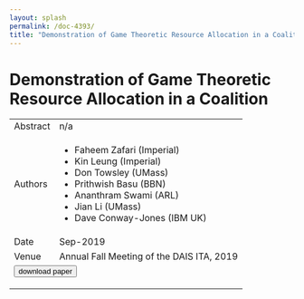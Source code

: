 ```yaml
---
layout: splash
permalink: /doc-4393/
title: "Demonstration of Game Theoretic Resource Allocation in a Coalition"
---
```


# Demonstration of Game Theoretic Resource Allocation in a Coalition

<table>
    <tbody>
    <tr>
        <td>Abstract</td>
        <td>n/a</td>
    </tr>
    <tr>
        <td>Authors</td>
        <td>
            <ul>
                <li>Faheem Zafari (Imperial)</li>
                <li>Kin Leung (Imperial)</li>
                <li>Don Towsley (UMass)</li>
                <li>Prithwish Basu (BBN)</li>
                <li>Ananthram Swami (ARL)</li>
                <li>Jian Li (UMass)</li>
                <li>Dave Conway-Jones (IBM UK)</li>
            </ul>
        </td>
    </tr>
    <tr>
        <td>Date</td>
        <td>Sep-2019</td>
    </tr>
    <tr>
        <td>Venue</td>
        <td>Annual Fall Meeting of the DAIS ITA, 2019</td>
    </tr>
        <tr>
            <td colspan="2">
                <form method="get" action="https://ibm.box.com/v/doc-4393-paper">
                    <button type="submit">download paper</button>
                </form>
            </td>
        </tr>
    </tbody>
</table>
